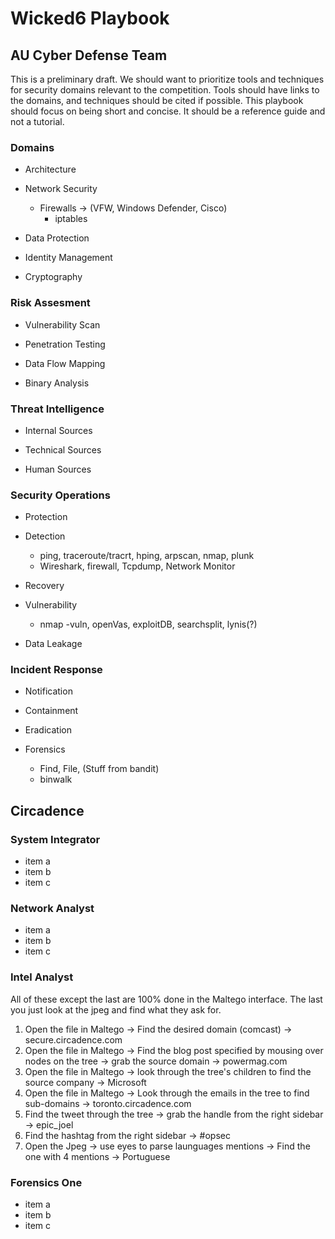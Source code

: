 # Wicked6 Playbook

## AU Cyber Defense Team

This is a preliminary draft. We should want to prioritize tools and techniques for security domains
relevant to the competition. Tools should have links to the domains, and techniques should be cited if possible. This playbook should focus on being short and concise. It should be a reference guide and not a tutorial.

### Domains

* Architecture

* Network Security
  * Firewalls -> (VFW, Windows Defender, Cisco)
    * iptables

* Data Protection  

* Identity Management

* Cryptography  

### Risk Assesment

* Vulnerability Scan

* Penetration Testing

* Data Flow Mapping

* Binary Analysis  

### Threat Intelligence

* Internal Sources

* Technical Sources

* Human Sources  

### Security Operations

* Protection

* Detection
  * ping, traceroute/tracrt, hping, arpscan, nmap, plunk
  * Wireshark, firewall, Tcpdump, Network Monitor

* Recovery

* Vulnerability
  * nmap -vuln, openVas, exploitDB, searchsplit, lynis(?)

* Data Leakage  

### Incident Response

* Notification

* Containment

* Eradication
  
* Forensics  
  * Find, File, (Stuff from bandit)
  * binwalk

## Circadence

### System Integrator

* item a
* item b
* item c

### Network Analyst

* item a
* item b
* item c

### Intel Analyst

All of these except the last are 100% done in the Maltego interface. The last you just look at the jpeg and find what they ask for.
1.  Open the file in Maltego -> Find the desired domain (comcast) -> secure.circadence.com
2.  Open the file in Maltego ->  Find the blog post specified by mousing over nodes on the tree -> grab the source domain -> powermag.com
3.  Open the file in Maltego -> look through the tree's children to find the source company -> Microsoft
4.  Open the file in Maltego -> Look through the emails in the tree to find sub-domains -> toronto.circadence.com
5.  Find the tweet through the tree -> grab the handle from the right sidebar -> epic_joel
6.  Find the hashtag from the right sidebar -> #opsec
7.  Open the Jpeg -> use eyes to parse launguages mentions -> Find the one with 4 mentions -> Portuguese

### Forensics One

* item a
* item b
* item c
